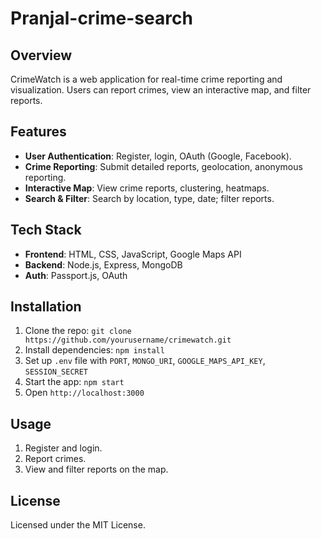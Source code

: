 # Pranjal-crime-search

## Overview
CrimeWatch is a web application for real-time crime reporting and visualization. Users can report crimes, view an interactive map, and filter reports.

## Features
- **User Authentication**: Register, login, OAuth (Google, Facebook).
- **Crime Reporting**: Submit detailed reports, geolocation, anonymous reporting.
- **Interactive Map**: View crime reports, clustering, heatmaps.
- **Search & Filter**: Search by location, type, date; filter reports.

## Tech Stack
- **Frontend**: HTML, CSS, JavaScript, Google Maps API
- **Backend**: Node.js, Express, MongoDB
- **Auth**: Passport.js, OAuth

## Installation
1. Clone the repo: `git clone https://github.com/yourusername/crimewatch.git`
2. Install dependencies: `npm install`
3. Set up `.env` file with `PORT`, `MONGO_URI`, `GOOGLE_MAPS_API_KEY`, `SESSION_SECRET`
4. Start the app: `npm start`
5. Open `http://localhost:3000`

## Usage
1. Register and login.
2. Report crimes.
3. View and filter reports on the map.

## License
Licensed under the MIT License.
